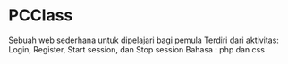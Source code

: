 # PCClass
Sebuah web sederhana untuk dipelajari bagi pemula
Terdiri dari aktivitas: Login, Register, Start session, dan Stop session
Bahasa : php dan css

